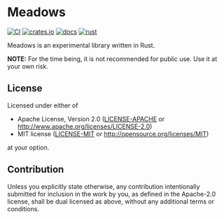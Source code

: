 # Meadows

[![CI](https://github.com/phkoester/meadows/actions/workflows/ci.yml/badge.svg?branch=main)](https://github.com/phkoester/meadows/actions)
[![crates.io](https://img.shields.io/crates/v/meadows.svg)](https://crates.io/crates/meadows)
[![docs](https://docs.rs/meadows/badge.svg)](https://docs.rs/meadows)
[![rust](https://img.shields.io/badge/rust-1.78%2B-orange.svg)](https://img.shields.io/badge/rust-1.78%2B-orange.svg)

Meadows is an experimental library written in Rust.

**NOTE:** For the time being, it is not recommended for public use. Use it at your own risk.

## License

Licensed under either of

- Apache License, Version 2.0 ([LICENSE-APACHE](LICENSE-APACHE) or
  http://www.apache.org/licenses/LICENSE-2.0)
- MIT license ([LICENSE-MIT](LICENSE-MIT) or http://opensource.org/licenses/MIT)

at your option.

## Contribution

Unless you explicitly state otherwise, any contribution intentionally submitted for inclusion in the work by
you, as defined in the Apache-2.0 license, shall be dual licensed as above, without any additional terms or
conditions.
